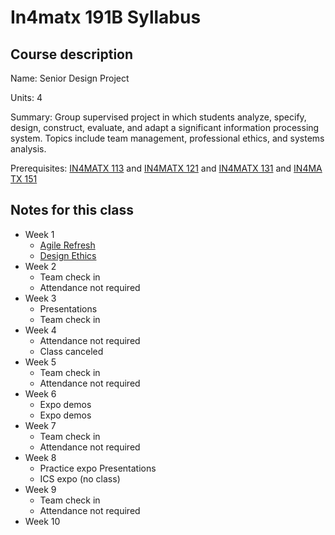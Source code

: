 # In4matx 191B Syllabus

## Course description

Name: Senior Design Project

Units: 4

Summary: Group supervised project in which students analyze, specify, design, construct, evaluate, and adapt a significant information processing system. Topics include team management, professional ethics, and systems analysis.

Prerequisites: [IN4MATX 113](https://catalogue.uci.edu/search/?P=IN4MATX%20113 "IN4MATX 113") and [IN4MATX 121](https://catalogue.uci.edu/search/?P=IN4MATX%20121 "IN4MATX 121") and [IN4MATX 131](https://catalogue.uci.edu/search/?P=IN4MATX%20131 "IN4MATX 131") and [IN4MATX 151](https://catalogue.uci.edu/search/?P=IN4MATX%20151 "IN4MATX 151")

## Notes for this class

- Week 1
    - [Agile Refresh](./week1/agile-refresh.md)
    - [Design Ethics](./week1/design-ethics.md)
- Week 2
	- Team check in
	- Attendance not required
- Week 3
	- Presentations
	- Team check in
- Week 4
	- Attendance not required
	- Class canceled
- Week 5
    - Team check in
    - Attendance not required
- Week 6
    - Expo demos
    - Expo demos
- Week 7
    - Team check in
    - Attendance not required
- Week 8
    - Practice expo Presentations
    - ICS expo (no class)
- Week 9
    - Team check in
    - Attendance not required
- Week 10
